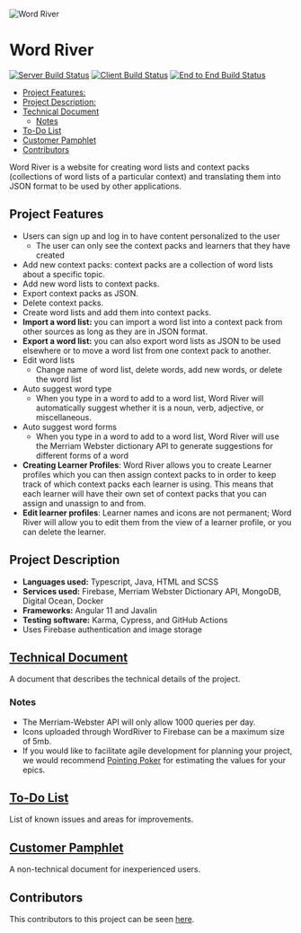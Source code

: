 ![Word River](/logo-top.png)
# Word River <!-- omit in toc -->

[![Server Build Status](../../actions/workflows/server.yml/badge.svg)](../../actions/workflows/server.yml)
[![Client Build Status](../../actions/workflows/client.yaml/badge.svg)](../../actions/workflows/client.yaml)
[![End to End Build Status](../../actions/workflows/e2e.yaml/badge.svg)](../../actions/workflows/e2e.yaml)

- [Project Features:](#project-features)
- [Project Description:](#project-description)
- [Technical Document](#technical-document)
  - [Notes](#notes)
- [To-Do List](#to-do-list)
- [Customer Pamphlet](#customer-pamphlet)
- [Contributors](#contributors)

Word River is a website for creating word lists and context packs (collections of word lists of a particular context) and translating them into JSON format to be used by other applications.
## Project Features
* Users can sign up and log in to have content personalized to the user
  * The user can only see the context packs and learners that they have created
* Add new context packs: context packs are a collection of word lists about a specific topic.
* Add new word lists to context packs.
* Export context packs as JSON.
* Delete context packs.
* Create word lists and add them into context packs.
* **Import a word list:** you can import a word list into a context pack from other sources as long as they are in JSON format.
* **Export a word list:** you can also export word lists as JSON to be used elsewhere or to move a word list from one context pack to another.
* Edit word lists
  * Change name of word list, delete words, add new words, or delete the word list
* Auto suggest word type
  * When you type in a word to add to a word list, Word River will automatically suggest whether it is a noun, verb, adjective, or miscellaneous.
* Auto suggest word forms
  * When you type in a word to add to a word list, Word River will use the Merriam Webster dictionary API to generate suggestions for different forms of a word
* **Creating Learner Profiles**: Word River allows you to create Learner profiles which you can then assign context packs to in order to keep track of which context packs each learner is using. This means that each learner will have their own set of context packs that you can assign and unassign to and from.
* **Edit learner profiles**: Learner names and icons are not permanent; Word River will allow you to edit them from the view of a learner profile, or you can delete the learner.

## Project Description
* **Languages used:** Typescript, Java, HTML and SCSS
* **Services used:** Firebase, Merriam Webster Dictionary API, MongoDB, Digital Ocean, Docker
* **Frameworks:** Angular 11 and Javalin
* **Testing software:** Karma, Cypress, and GitHub Actions
* Uses Firebase authentication and image storage 


## [Technical Document](DEPLOYMENT.md)

A document that describes the technical details of the project.
### Notes
* The Merriam-Webster API will only allow 1000 queries per day.
* Icons uploaded through WordRiver to Firebase can be a maximum size of 5mb.
* If you would like to facilitate agile development for planning your project, we would recommend [Pointing Poker](https://www.pointingpoker.com) for estimating the values for your epics.

## [To-Do List](TO-DO-LIST.md)

List of known issues and areas for improvements.

## [Customer Pamphlet](brochure.pdf)

A non-technical document for inexperienced users.

## Contributors

This contributors to this project can be seen [here](../../graphs/contributors).
